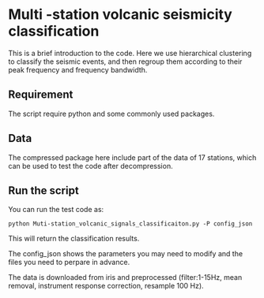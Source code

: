 # Multi -station volcanic seismicity classification

This is a brief introduction to the code. Here we use hierarchical clustering to classify the seismic events, and then regroup them
according to their peak frequency and frequency bandwidth.

## Requirement
The script require python and some commonly used packages.

## Data
The compressed package here include part of the data of 17 stations, which can be used to test the code after decompression.

## Run the script
You can run the test code as:
```
python Muti-station_volcanic_signals_classificaiton.py -P config_json
```
This will return the classification results.

The config_json shows the parameters you may need to modify and the files you need to perpare in advance.

The data is downloaded from iris and preprocessed (filter:1-15Hz, mean removal, instrument response correction, resample 100 Hz).
```


